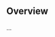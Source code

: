 <!-- Note: Please must use one of our issue templates to file an issue! 🛑 -->
<!-- 👉 https://github.com/JoshuaKGoldberg/co-author-to-username/issues/new/choose 👈 -->
<!-- **Issues that should have been filed with a template will be closed without action, and we will ask you to use a template.** -->

<!-- This blank issue template is only for issues that don't fit any of the templates. -->

## Overview

...
